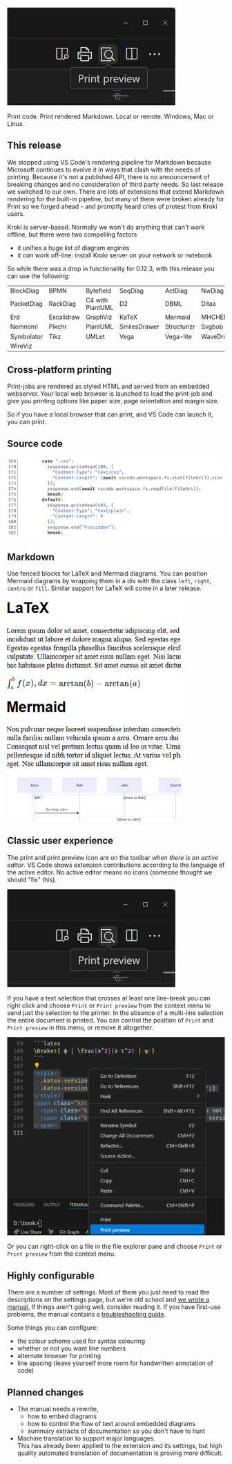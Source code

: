 ![source](assets/print-icon.png)

Print code. Print rendered Markdown. Local or remote. Windows, Mac or Linux.

## This release

We stopped using VS Code's rendering pipeline for Markdown because Microsoft continues to evolve it in ways that clash with the needs of printing. Because it's not a published API, there is no announcement of breaking changes and no consideration of third party needs. So last release we switched to our own. There are lots of extensions that extend Markdown rendering for the built-in pipeline, but many of them were broken already for Print so we forged ahead - and promptly heard cries of protest from Kroki users.

Kroki is server-based. Normally we won't do anything that can't work offline, but there were two compelling factors

*   it unifies a huge list of diagram engines
*   it _can_ work off-line: install Kroki server on your network or notebook

So while there was a drop in functionality for 0.12.3, with this release you can use the following:

|            |            |                  |              |             |          |
|------------|------------|------------------|--------------|-------------|----------|
| BlockDiag  | BPMN       | Bytefield        | SeqDiag      | ActDiag     | NwDiag   |
| PacketDiag | RackDiag   | C4 with PlantUML | D2           | DBML        | Ditaa    |
| Erd        | Excalidraw | GraphViz         | KaTeX        | Mermaid     | MHCHEM   |
| Nomnoml    | Pikchr     | PlantUML         | SmilesDrawer | Structurizr | Svgbob   |
| Symbolator | Tikz       | UMLet            | Vega         | Vega-lite   | WaveDrom |
| WireViz    |            |                  |              |             |          |

## Cross-platform printing

Print-jobs are rendered as styled HTML and served from an embedded webserver. Your local web browser is launched to load the print-job and give you printing options like paper size, page orientation and margin size.

So if you have a local browser that can print, and VS Code can launch it, you can print.

## Source code

![source](assets/source.png)

## Markdown

Use fenced blocks for LaTeX and Mermaid diagrams. You can position Mermaid diagrams by wrapping them in a div with the class `left`, `right`, `centre` or `fill`. Similar support for LaTeX will come in a later release.

![Markdown-rendered](assets/Markdown-rendered.png)

## Classic user experience

The print and print preview icon are on the toolbar _when there is an active editor_. VS Code shows extension contributions according to the language of the active editor. No active editor means no icons (someone thought we should "fix" this).

![toolbar](assets/print-icon.png)

If you have a text selection that crosses at least one line-break you can right click and choose `Print` or `Print preview` from the context menu to send just the selection to the printer. In the absence of a multi-line selection the entire document is printed. You can control the position of `Print` and `Print preview` in this menu, or remove it altogether.

![context-menu-editor](assets/context-menu.png)

Or you can right-click on a file in the file explorer pane and choose `Print` or `Print preview` from the context menu.

## Highly configurable

There are a number of settings. Most of them you just need to read the descriptions on the settings page, but we're old school and [we wrote a manual.](doc/manual.eng.md) If things aren't going well, consider reading it. If you have first-use problems, the manual contains a [troubleshooting guide](doc/manual.eng.md#troubleshooting).

Some things you can configure:

*   the colour scheme used for syntax colouring
*   whether or not you want line numbers
*   alternate browser for printing
*   line spacing (leave yourself more room for handwritten annotation of code)

## Planned changes

* The manual needs a rewrite, 
  - how to embed diagrams
  - how to control the flow of text around embedded diagrams
  - summary extracts of documentation so you don't have to hunt
* Machine translation to support major languages.  
  This has already been applied to the extension and its settings, but high quality automated translation of documentation is proving more difficult.
